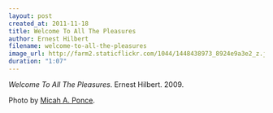 ```yaml
---
layout: post
created_at: 2011-11-18
title: Welcome To All The Pleasures
author: Ernest Hilbert
filename: welcome-to-all-the-pleasures
image_url: http://farm2.staticflickr.com/1044/1448438973_8924e9a3e2_z.jpg?zz=1
duration: "1:07"
---
```


_Welcome To All The Pleasures_.  Ernest Hilbert.  2009.

Photo by [Micah A. Ponce](http://www.flickr.com/photos/mappix/1448438973/).

